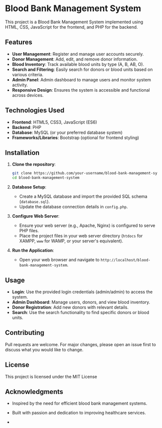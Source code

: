
# Blood Bank Management System

This project is a Blood Bank Management System implemented using HTML, CSS, JavaScript for the frontend, and PHP for the backend.

## Features

- **User Management**: Register and manage user accounts securely.
- **Donor Management**: Add, edit, and remove donor information.
- **Blood Inventory**: Track available blood units by type (A, B, AB, O).
- **Search and Filtering**: Easily search for donors or blood units based on various criteria.
- **Admin Panel**: Admin dashboard to manage users and monitor system activity.
- **Responsive Design**: Ensures the system is accessible and functional across devices.

## Technologies Used

- **Frontend**: HTML5, CSS3, JavaScript (ES6)
- **Backend**: PHP
- **Database**: MySQL (or your preferred database system)
- **Frameworks/Libraries**: Bootstrap (optional for frontend styling)

## Installation

1. **Clone the repository**:
   ```bash
   git clone https://github.com/your-username/blood-bank-management-system.git
   cd blood-bank-management-system
   ```

2. **Database Setup**:
   - Create a MySQL database and import the provided SQL schema (`database.sql`).
   - Update the database connection details in `config.php`.

3. **Configure Web Server**:
   - Ensure your web server (e.g., Apache, Nginx) is configured to serve PHP files.
   - Place the project files in your web server directory (`htdocs` for XAMPP, `www` for WAMP, or your server's equivalent).

4. **Run the Application**:
   - Open your web browser and navigate to `http://localhost/blood-bank-management-system`.

## Usage

- **Login**: Use the provided login credentials (admin/admin) to access the system.
- **Admin Dashboard**: Manage users, donors, and view blood inventory.
- **Donor Registration**: Add new donors with relevant details.
- **Search**: Use the search functionality to find specific donors or blood units.

## Contributing

Pull requests are welcome. For major changes, please open an issue first to discuss what you would like to change.

## License

This project is licensed under the MIT License 
## Acknowledgments

- Inspired by the need for efficient blood bank management systems.
- Built with passion and dedication to improving healthcare services.

-
